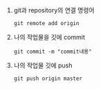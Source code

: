 1. git과  repository의 연결 명령어

      ```git remote add origin```

2. 나의 작업물을 깃에 commit

      ```git commit -m "commit내용"```

3. 나의 작업물 깃에 push

      ```git push origin master```